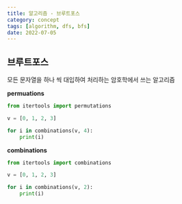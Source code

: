 ```yaml
---
title: 알고리즘 - 브루트포스
category: concept
tags: [algorithm, dfs, bfs]
date: 2022-07-05
---
```


## 브루트포스

모든 문자열을 하나 씩 대입하여 처리하는 암호학에서 쓰는 알고리즘

**permuations**

```python
from itertools import permutations

v = [0, 1, 2, 3]

for i in combinations(v, 4):
    print(i)
```

**combinations**

```python
from itertools import combinations

v = [0, 1, 2, 3]

for i in combinations(v, 2):
    print(i)
```
